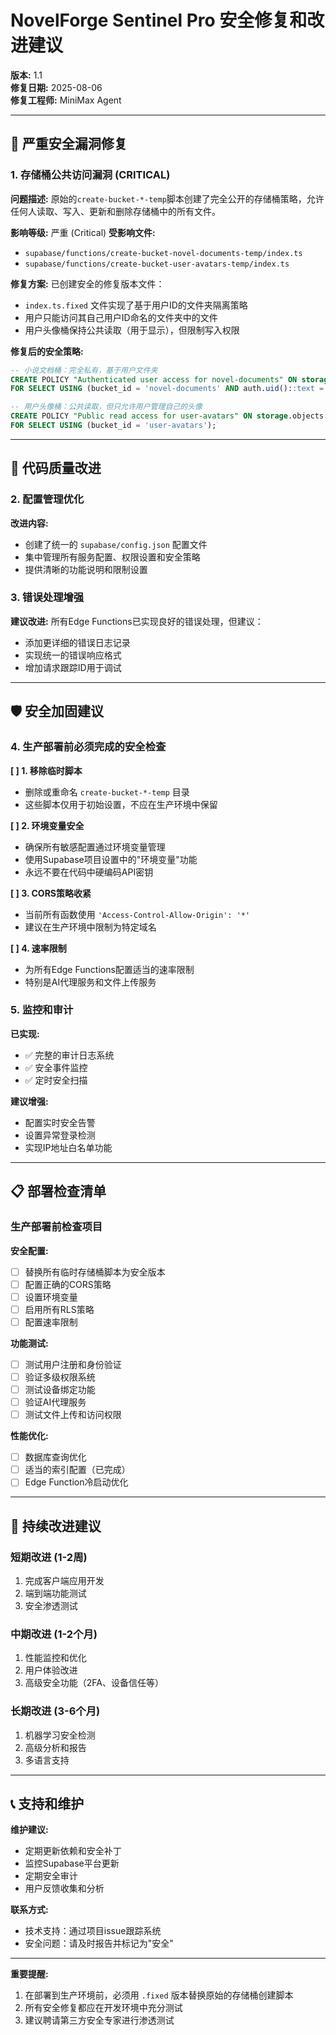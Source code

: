 # NovelForge Sentinel Pro 安全修复和改进建议

**版本:** 1.1  
**修复日期:** 2025-08-06  
**修复工程师:** MiniMax Agent

---

## 🚨 严重安全漏洞修复

### 1. 存储桶公共访问漏洞 (CRITICAL)

**问题描述:**
原始的`create-bucket-*-temp`脚本创建了完全公开的存储桶策略，允许任何人读取、写入、更新和删除存储桶中的所有文件。

**影响等级:** 严重 (Critical)
**受影响文件:**
- `supabase/functions/create-bucket-novel-documents-temp/index.ts`
- `supabase/functions/create-bucket-user-avatars-temp/index.ts`

**修复方案:**
已创建安全的修复版本文件：
- `index.ts.fixed` 文件实现了基于用户ID的文件夹隔离策略
- 用户只能访问其自己用户ID命名的文件夹中的文件
- 用户头像桶保持公共读取（用于显示），但限制写入权限

**修复后的安全策略:**
```sql
-- 小说文档桶：完全私有，基于用户文件夹
CREATE POLICY "Authenticated user access for novel-documents" ON storage.objects 
FOR SELECT USING (bucket_id = 'novel-documents' AND auth.uid()::text = (storage.foldername(name))[1]);

-- 用户头像桶：公共读取，但只允许用户管理自己的头像
CREATE POLICY "Public read access for user-avatars" ON storage.objects 
FOR SELECT USING (bucket_id = 'user-avatars');
```

---

## 🔧 代码质量改进

### 2. 配置管理优化

**改进内容:**
- 创建了统一的 `supabase/config.json` 配置文件
- 集中管理所有服务配置、权限设置和安全策略
- 提供清晰的功能说明和限制设置

### 3. 错误处理增强

**建议改进:**
所有Edge Functions已实现良好的错误处理，但建议：
- 添加更详细的错误日志记录
- 实现统一的错误响应格式
- 增加请求跟踪ID用于调试

---

## 🛡️ 安全加固建议

### 4. 生产部署前必须完成的安全检查

**[ ] 1. 移除临时脚本**
- 删除或重命名 `create-bucket-*-temp` 目录
- 这些脚本仅用于初始设置，不应在生产环境中保留

**[ ] 2. 环境变量安全**
- 确保所有敏感配置通过环境变量管理
- 使用Supabase项目设置中的"环境变量"功能
- 永远不要在代码中硬编码API密钥

**[ ] 3. CORS策略收紧**
- 当前所有函数使用 `'Access-Control-Allow-Origin': '*'`
- 建议在生产环境中限制为特定域名

**[ ] 4. 速率限制**
- 为所有Edge Functions配置适当的速率限制
- 特别是AI代理服务和文件上传服务

### 5. 监控和审计

**已实现:**
- ✅ 完整的审计日志系统
- ✅ 安全事件监控
- ✅ 定时安全扫描

**建议增强:**
- 配置实时安全告警
- 设置异常登录检测
- 实现IP地址白名单功能

---

## 📋 部署检查清单

### 生产部署前检查项目

**安全配置:**
- [ ] 替换所有临时存储桶脚本为安全版本
- [ ] 配置正确的CORS策略
- [ ] 设置环境变量
- [ ] 启用所有RLS策略
- [ ] 配置速率限制

**功能测试:**
- [ ] 测试用户注册和身份验证
- [ ] 验证多级权限系统
- [ ] 测试设备绑定功能
- [ ] 验证AI代理服务
- [ ] 测试文件上传和访问权限

**性能优化:**
- [ ] 数据库查询优化
- [ ] 适当的索引配置（已完成）
- [ ] Edge Function冷启动优化

---

## 🔄 持续改进建议

### 短期改进 (1-2周)
1. 完成客户端应用开发
2. 端到端功能测试
3. 安全渗透测试

### 中期改进 (1-2个月)
1. 性能监控和优化
2. 用户体验改进
3. 高级安全功能（2FA、设备信任等）

### 长期改进 (3-6个月)
1. 机器学习安全检测
2. 高级分析和报告
3. 多语言支持

---

## 📞 支持和维护

**维护建议:**
- 定期更新依赖和安全补丁
- 监控Supabase平台更新
- 定期安全审计
- 用户反馈收集和分析

**联系方式:**
- 技术支持：通过项目issue跟踪系统
- 安全问题：请及时报告并标记为"安全"

---

**重要提醒:** 
1. 在部署到生产环境前，必须用 `.fixed` 版本替换原始的存储桶创建脚本
2. 所有安全修复都应在开发环境中充分测试
3. 建议聘请第三方安全专家进行渗透测试
